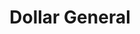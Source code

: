 ---
title: "Dollar General"
url: /indianapolis/dollar-general-allisonville-road/
shop: variety store
---